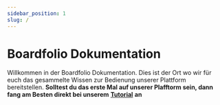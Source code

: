 ```yaml
---
sidebar_position: 1
slug: /
---
```


# Boardfolio Dokumentation

Willkommen in der Boardfolio Dokumentation. Dies ist der Ort wo wir für euch das gesammelte Wissen zur Bedienung unserer Plattform bereitstellen. **Solltest du das erste Mal auf unserer Plafftorm sein, dann fang am Besten direkt bei unserem** [**Tutorial**](/documentation/category/tutorial) **an**